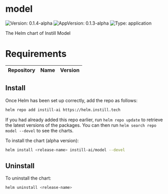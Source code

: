 # model

![Version: 0.1.4-alpha](https://img.shields.io/badge/Version-0.1.4--alpha-informational?style=flat-square) ![AppVersion: 0.1.3-alpha](https://img.shields.io/badge/AppVersion-0.1.3--alpha-informational?style=flat-square) ![Type: application](https://img.shields.io/badge/Type-application-informational?style=flat-square)

The Helm chart of Instill Model

# Requirements

| Repository | Name | Version |
|------------|------|---------|

## Install

Once Helm has been set up correctly, add the repo as follows:

```bash
helm repo add instill-ai https://helm.instill.tech
```

If you had already added this repo earlier, run `helm repo update` to retrieve
the latest versions of the packages. You can then run `helm search repo model --devel` to see the charts.

To install the chart (alpha version):

```bash
helm install <release-name> instill-ai/model --devel
```

## Uninstall

To uninstall the chart:

```bash
helm uninstall <release-name>
```
